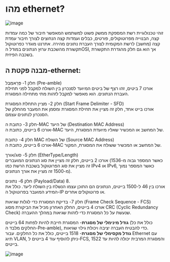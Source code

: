 # מהו ethernet?  
 
![image](https://github.com/nemoisthebest/network/assets/167675622/4eb07f18-a75d-4888-82ae-ae1122dd25cf)


זוהי טכנולוגיית רשת המספקת ממשק פשוט למשתמש המאפשר חיבור של כמה עמדות קצה, הבנוייה מפרוטוקולים, פורטים, כבלים ועמדות קצה הנחוצים לצורך חיבור עמדת קצה (מחשב) לרשת המקומית לצורך העברת נתונים מהירה. אתרנט מוגדר כפרוטוקול תקשורת מהשכבת ערוץ הנתונים במודל הOSI, אך הוא גם חלק מהגדרת התקשורת בשכבה הפיזית.

## מבנה פקטת ה-ethernet:

חלק 1- פְּרֵאמְבְּל (Pre-amble)
<br>
אורכו 7 ביטים, זהו רצף של ביטים המיועד לסנכרון בין השולח למקבל לפני תחילת העברת הנתונים. הוא מאפשר למקבל לזהות מתי מתחילה המסגרת.

חלק 2- מציין התחלת המסגרת (Start Frame Delimiter - SFD)
<br>
אורכו בייט אחד, חלק זה מציין את תחילת המסגרת ומסמן את המעבר מהחלק של הסנכרון לנתונים עצמם.

חלק 3- כתובת ה-MAC של היעד (Destination MAC Address)
<br>
אורכו 6 בייטים, כתובת ה-MAC של המחשב או המכשיר שאליו מיועדת המסגרת, היעד.

חלק 4- כתובת MAC של השולח (Source MAC Address)
<br>
אורכו 6 בייטים, כתובת ה-MAC של המחשב או המכשיר ששולח את המסגרת, המקור.

חלק 5- סוג/אורך (EtherType/Length)
<br>
אורכו 2 בייטים, חלק זה מציין את סוג הנתונים המועברים (כאשר המספר גבוה מ-1536 זה מציין את סוג הפרוטוקול בשכבת הרשת כמו IPv4 או IPv6, כאשר המספר נמוך מ-1500 זה מציין את אורך הנתונים).

חלק 6- נתונים (Payload/Data)
8. <br>
אורכו בין 46 ל-1500 בייטים, הנתונים הם התוכן עצמו הנשלח בין השולח ליעד. כולל את המידע המועבר בפרוטוקול ה-IP או פרוטוקולים אחרים.

חלק 7- בדיקת המסגרת כדי לגלות שגיאות  (Frame Check Sequence - FCS)
<br>
אורכו 4 בייטים, החלק האחרון מכיל את הביקורת מסוג CRC (Cyclic Redundancy Check) שנעשת על כל המסגרת כדי לזהות שגיאות במהלך ההעברה.

**גודל מינימלי של מסגרת**- המסגרת חייבת להיות לפחות 64 בייטים (כולל את כל החלקים מלבד ה-Pre-amble), כדי להבטיח העברה יציבה ויכולת גילוי שגיאות.
<br>
**גודל מקסימלי של מסגרת**- 1518 בייטים, כולל את כל החלקים. עבור Ethernet עם תיוג VLAN, ניתן להוסיף עוד 4 בייטים ל-FCS, והמסגרת המרבית יכולה להיות עד 1522 בייטים.

![image](https://github.com/user-attachments/assets/00a9a310-ad69-4924-9eb0-1a5efb2db5c5)
